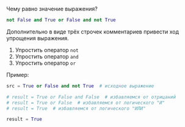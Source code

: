 Чему равно значение выражения?

```python
not False and True or False and not True
```

Дополнительно в виде трёх строчек комментариев привести ход упрощения выражения.
1. Упростить оператор `not`
2. Упростить оператор `and`
3. Упростить оператор `or`

Пример:
```python
src = True or False and not True  # исходное выражение

# result = True or False and False  # избавляемся от отрицаний
# result = True or False  # избавляемся от логического "И"
# result = True  # избавляемся от логического "ИЛИ"

result = True
```
